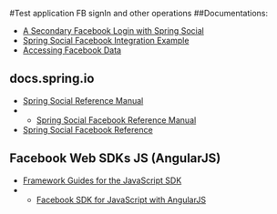 #Test application FB signIn and other operations
##Documentations:
- [A Secondary Facebook Login with Spring Social](http://www.baeldung.com/facebook-authentication-with-spring-security-and-social)
- [Spring Social Facebook Integration Example](http://www.technicalkeeda.com/spring-tutorials/spring-social-facebook-integration-example)
- [Accessing Facebook Data](https://spring.io/guides/gs/accessing-facebook/)

## docs.spring.io
- [Spring Social Reference Manual](http://docs.spring.io/spring-social/docs/1.0.x/reference/html/index.html)
- - [Spring Social Facebook Reference Manual](http://docs.spring.io/spring-social-facebook/docs/1.0.x/reference/html/)
- [Spring Social Facebook Reference](http://docs.spring.io/spring-social-facebook/docs/current-SNAPSHOT/reference/htmlsingle/)

## Facebook Web SDKs JS (AngularJS)

- [Framework Guides for the JavaScript SDK](https://developers.facebook.com/docs/javascript/frameworks)
- - [Facebook SDK for JavaScript with AngularJS](https://developers.facebook.com/docs/javascript/howto/angularjs)
